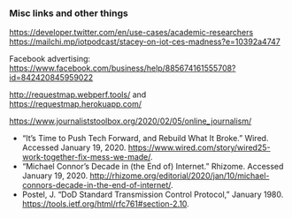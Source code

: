 ### Misc links and other things

https://developer.twitter.com/en/use-cases/academic-researchers  
https://mailchi.mp/iotpodcast/stacey-on-iot-ces-madness?e=10392a4747  

Facebook advertising: https://www.facebook.com/business/help/885674161555708?id=842420845959022

http://requestmap.webperf.tools/ and  
https://requestmap.herokuapp.com/

https://www.journaliststoolbox.org/2020/02/05/online_journalism/  

- “It’s Time to Push Tech Forward, and Rebuild What It Broke.” Wired. Accessed January 19, 2020. https://www.wired.com/story/wired25-work-together-fix-mess-we-made/.  
- “Michael Connor’s Decade in (the End of) Internet.” Rhizome. Accessed January 19, 2020. http://rhizome.org/editorial/2020/jan/10/michael-connors-decade-in-the-end-of-internet/.
- Postel, J. “DoD Standard Transmission Control Protocol,” January 1980. https://tools.ietf.org/html/rfc761#section-2.10.
